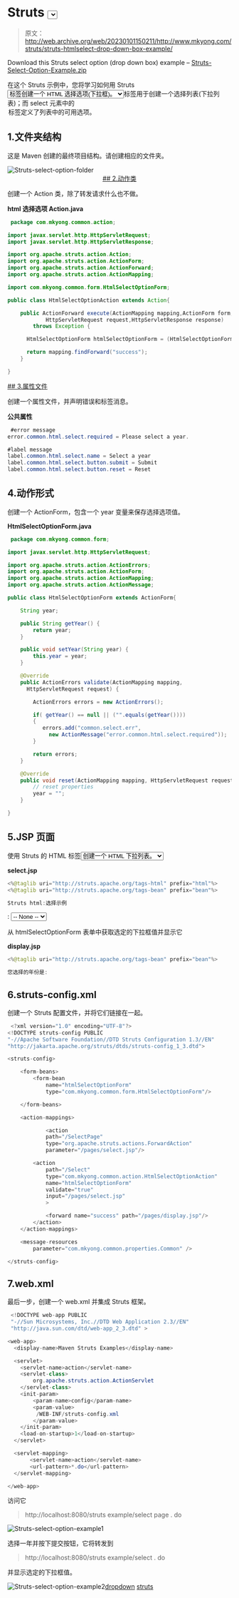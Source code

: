 # Struts <select>下拉框示例</select>

> 原文：<http://web.archive.org/web/20230101150211/http://www.mkyong.com/struts/struts-htmlselect-drop-down-box-example/>

Download this Struts select option (drop down box) example – [Struts-Select-Option-Example.zip](http://web.archive.org/web/20190224154622/http://www.mkyong.com/wp-content/uploads/2010/04/Struts-Select-Option-Example.zip)

在这个 Struts 示例中，您将学习如何用 Struts <select>和<option>标签创建一个 HTML 选择选项(下拉框)。</option></select>标签用于创建一个选择列表(下拉列表)；而 select 元素中的<option>标签定义了列表中的可用选项。</option>

## 1.文件夹结构

这是 Maven 创建的最终项目结构。请创建相应的文件夹。

![Struts-select-option-folder](img/2a93c80b185be70dcb9191d68ba817a2.png "Struts-select-option-folder") <ins class="adsbygoogle" style="display:block; text-align:center;" data-ad-format="fluid" data-ad-layout="in-article" data-ad-client="ca-pub-2836379775501347" data-ad-slot="6894224149">## 2.动作类

创建一个 Action 类，除了转发请求什么也不做。

**html 选择选项 Action.java**

```java
 package com.mkyong.common.action;

import javax.servlet.http.HttpServletRequest;
import javax.servlet.http.HttpServletResponse;

import org.apache.struts.action.Action;
import org.apache.struts.action.ActionForm;
import org.apache.struts.action.ActionForward;
import org.apache.struts.action.ActionMapping;

import com.mkyong.common.form.HtmlSelectOptionForm;

public class HtmlSelectOptionAction extends Action{

	public ActionForward execute(ActionMapping mapping,ActionForm form,
			HttpServletRequest request,HttpServletResponse response) 
        throws Exception {

	  HtmlSelectOptionForm htmlSelectOptionForm = (HtmlSelectOptionForm)form;

	  return mapping.findForward("success");
	}

} 
```

 <ins class="adsbygoogle" style="display:block" data-ad-client="ca-pub-2836379775501347" data-ad-slot="8821506761" data-ad-format="auto" data-ad-region="mkyongregion">## 3.属性文件

创建一个属性文件，并声明错误和标签消息。

**公共属性**

```java
 #error message
error.common.html.select.required = Please select a year.

#label message
label.common.html.select.name = Select a year 
label.common.html.select.button.submit = Submit
label.common.html.select.button.reset = Reset 
```

## 4.动作形式

创建一个 ActionForm，包含一个 year 变量来保存选择选项值。

**HtmlSelectOptionForm.java**

```java
 package com.mkyong.common.form;

import javax.servlet.http.HttpServletRequest;

import org.apache.struts.action.ActionErrors;
import org.apache.struts.action.ActionForm;
import org.apache.struts.action.ActionMapping;
import org.apache.struts.action.ActionMessage;

public class HtmlSelectOptionForm extends ActionForm{

	String year;

	public String getYear() {
		return year;
	}

	public void setYear(String year) {
		this.year = year;
	}

	@Override
	public ActionErrors validate(ActionMapping mapping,
	  HttpServletRequest request) {

	    ActionErrors errors = new ActionErrors();

	    if( getYear() == null || ("".equals(getYear())))
	    {
	       errors.add("common.select.err",
	    	 new ActionMessage("error.common.html.select.required"));
	    }

	    return errors;
	}

	@Override
	public void reset(ActionMapping mapping, HttpServletRequest request) {
		// reset properties
		year = "";
	}

} 
```

## 5.JSP 页面

使用 Struts 的 HTML 标签<select>和<option>创建一个 HTML 下拉列表。</option></select>

**select.jsp**

```java
<%@taglib uri="http://struts.apache.org/tags-html" prefix="html"%>
<%@taglib uri="http://struts.apache.org/tags-bean" prefix="bean"%>

Struts html:选择示例

```

<form action="/Select"><messages id="err_name" property="common.select.err"></messages><message key="label.common.html.select.name">: <select property="year"><option value="">-- None --</option> <option value="1980">1980</option> <option value="1981">1981</option> <option value="1982">1982</option> <option value="1983">1983</option> <option value="1984">1984</option> <option value="1985">1985</option></select></message><submit><message key="label.common.html.select.button.submit"></message></submit><reset><message key="label.common.html.select.button.reset"></message></reset></form>

从 htmlSelectOptionForm 表单中获取选定的下拉框值并显示它

**display.jsp**

```java
<%@taglib uri="http://struts.apache.org/tags-bean" prefix="bean"%>

您选择的年份是:

```

## 6.struts-config.xml

创建一个 Struts 配置文件，并将它们链接在一起。

```java
 <?xml version="1.0" encoding="UTF-8"?>
<!DOCTYPE struts-config PUBLIC 
"-//Apache Software Foundation//DTD Struts Configuration 1.3//EN" 
"http://jakarta.apache.org/struts/dtds/struts-config_1_3.dtd">

<struts-config>

	<form-beans>
		<form-bean
			name="htmlSelectOptionForm"
			type="com.mkyong.common.form.HtmlSelectOptionForm"/>

	</form-beans>

	<action-mappings>

	        <action
			path="/SelectPage"
			type="org.apache.struts.actions.ForwardAction"
			parameter="/pages/select.jsp"/>

		<action
			path="/Select"
			type="com.mkyong.common.action.HtmlSelectOptionAction"
			name="htmlSelectOptionForm"
			validate="true"
			input="/pages/select.jsp"
			>	

			<forward name="success" path="/pages/display.jsp"/>
		</action>
	</action-mappings>

	<message-resources
		parameter="com.mkyong.common.properties.Common" />

</struts-config> 
```

## 7.web.xml

最后一步，创建一个 web.xml 并集成 Struts 框架。

```java
 <!DOCTYPE web-app PUBLIC
 "-//Sun Microsystems, Inc.//DTD Web Application 2.3//EN"
 "http://java.sun.com/dtd/web-app_2_3.dtd" >

<web-app>
  <display-name>Maven Struts Examples</display-name>

  <servlet>
    <servlet-name>action</servlet-name>
    <servlet-class>
        org.apache.struts.action.ActionServlet
    </servlet-class>
    <init-param>
        <param-name>config</param-name>
        <param-value>
         /WEB-INF/struts-config.xml
        </param-value>
    </init-param>
    <load-on-startup>1</load-on-startup>
  </servlet>

  <servlet-mapping>
       <servlet-name>action</servlet-name>
       <url-pattern>*.do</url-pattern>
  </servlet-mapping>

</web-app> 
```

访问它

> http://localhost:8080/struts example/select page . do

![Struts-select-option-example1](img/3b58e680f0728b031eaac135e8480327.png "Struts-select-option-example1")

选择一年并按下提交按钮，它将转发到

> http://localhost:8080/struts example/select . do

并显示选定的下拉框值。

![Struts-select-option-example2](img/7447ce9dcf82e07d1757d85bdb49766c.png "Struts-select-option-example2")[dropdown](http://web.archive.org/web/20190224154622/http://www.mkyong.com/tag/dropdown/) [struts](http://web.archive.org/web/20190224154622/http://www.mkyong.com/tag/struts/)







